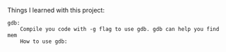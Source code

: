 Things I learned with this project: 

    gdb: 
        Compile you code with -g flag to use gdb. gdb can help you find mem
        How to use gdb: 
